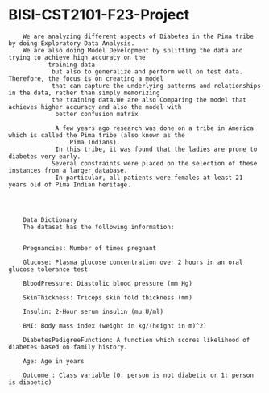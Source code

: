 # BISI-CST2101-F23-Project
		We are analyzing different aspects of Diabetes in the Pima tribe by doing Exploratory Data Analysis.
		We are also doing Model Development by splitting the data and trying to achieve high accuracy on the 
               training data
                but also to generalize and perform well on test data. Therefore, the focus is on creating a model 
                that can capture the underlying patterns and relationships in the data, rather than simply memorizing 
                the training data.We are also Comparing the model that achieves higher accuracy and also the model with 
                 better confusion matrix
		
                 A few years ago research was done on a tribe in America which is called the Pima tribe (also known as the 
                     Pima Indians). 
                 In this tribe, it was found that the ladies are prone to diabetes very early.
                Several constraints were placed on the selection of these instances from a larger database. 
                 In particular, all patients were females at least 21 years old of Pima Indian heritage.
		

		

		Data Dictionary
		The dataset has the following information:
		

		Pregnancies: Number of times pregnant

		Glucose: Plasma glucose concentration over 2 hours in an oral glucose tolerance test

		BloodPressure: Diastolic blood pressure (mm Hg)

		SkinThickness: Triceps skin fold thickness (mm)

		Insulin: 2-Hour serum insulin (mu U/ml)

		BMI: Body mass index (weight in kg/(height in m)^2)

		DiabetesPedigreeFunction: A function which scores likelihood of diabetes based on family history.

		Age: Age in years

		Outcome : Class variable (0: person is not diabetic or 1: person is diabetic)


